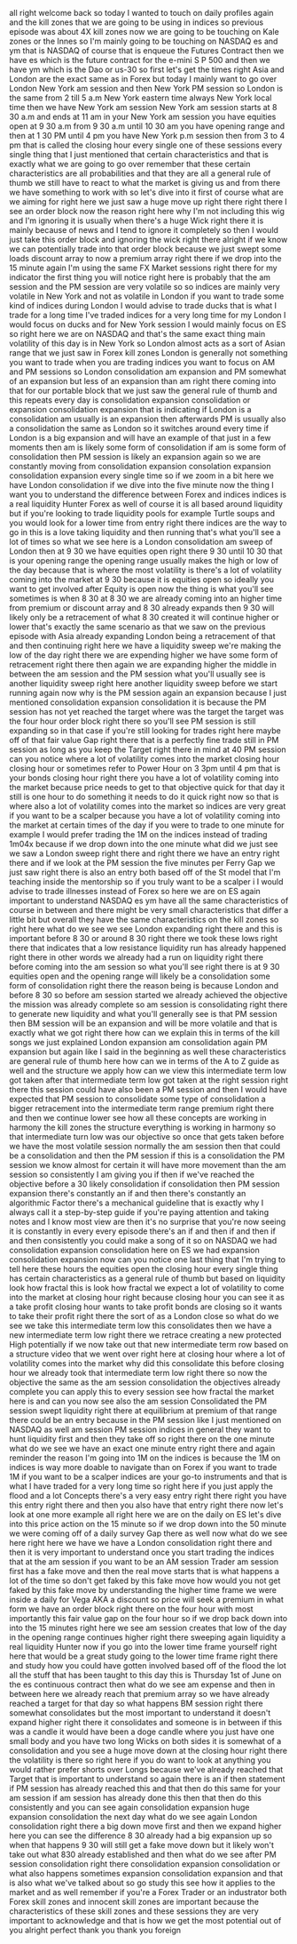 all right welcome back so today I wanted to touch on daily profiles again and the kill zones that we are going to be using in indices so previous episode was about 4X kill zones now we are going to be touching on Kale zones or the Innes so I'm mainly going to be touching on NASDAQ es and ym that is NASDAQ of course that is enqueue the Futures Contract then we have es which is the future contract for the e-mini S P 500 and then we have ym which is the Dao or us-30 so first let's get the times right Asia and London are the exact same as in Forex but today I mainly want to go over London New York am session and then New York PM session so London is the same from 2 till 5 a.m New York eastern time always New York local time then we have New York am session New York am session starts at 8 30 a.m and ends at 11 am in your New York am session you have equities open at 9 30 a.m from 9 30 a.m until 10 30 am you have opening range and then at 1 30 PM until 4 pm you have New York p.m session then from 3 to 4 pm that is called the closing hour every single one of these sessions every single thing that I just mentioned that certain characteristics and that is exactly what we are going to go over remember that these certain characteristics are all probabilities and that they are all a general rule of thumb we still have to react to what the market is giving us and from there we have something to work with so let's dive into it first of course what are we aiming for right here we just saw a huge move up right there right there I see an order block now the reason right here why I'm not including this wig and I'm ignoring it is usually when there's a huge Wick right there it is mainly because of news and I tend to ignore it completely so then I would just take this order block and ignoring the wick right there alright if we know we can potentially trade into that order block because we just swept some loads discount array to now a premium array right there if we drop into the 15 minute again I'm using the same FX Market sessions right there for my indicator the first thing you will notice right here is probably that the am session and the PM session are very volatile so so indices are mainly very volatile in New York and not as volatile in London if you want to trade some kind of indices during London I would advise to trade ducks that is what I trade for a long time I've traded indices for a very long time for my London I would focus on ducks and for New York session I would mainly focus on ES so right here we are on NASDAQ and that's the same exact thing main volatility of this day is in New York so London almost acts as a sort of Asian range that we just saw in Forex kill zones London is generally not something you want to trade when you are trading indices you want to focus on AM and PM sessions so London consolidation am expansion and PM somewhat of an expansion but less of an expansion than am right there coming into that for our portable block that we just saw the general rule of thumb and this repeats every day is consolidation expansion consolidation or expansion consolidation expansion that is indicating if London is a consolidation am usually is an expansion then afterwards PM is usually also a consolidation the same as London so it switches around every time if London is a big expansion and will have an example of that just in a few moments then am is likely some form of consolidation if am is some form of consolidation then PM session is likely an expansion again so we are constantly moving from consolidation expansion consolation expansion consolidation expansion every single time so if we zoom in a bit here we have London consolidation if we dive into the five minute now the thing I want you to understand the difference between Forex and indices indices is a real liquidity Hunter Forex as well of course it is all based around liquidity but if you're looking to trade liquidity pools for example Turtle soups and you would look for a lower time from entry right there indices are the way to go in this is a love taking liquidity and then running that's what you'll see a lot of times so what we see here is a London consolidation am sweep of London then at 9 30 we have equities open right there 9 30 until 10 30 that is your opening range the opening range usually makes the high or low of the day because that is where the most volatility is there's a lot of volatility coming into the market at 9 30 because it is equities open so ideally you want to get involved after Equity is open now the thing is what you'll see sometimes is when 8 30 at 8 30 we are already coming into an higher time from premium or discount array and 8 30 already expands then 9 30 will likely only be a retracement of what 8 30 created it will continue higher or lower that's exactly the same scenario as that we saw on the previous episode with Asia already expanding London being a retracement of that and then continuing right here we have a liquidity sweep we're making the low of the day right there we are expending higher we have some form of retracement right there then again we are expanding higher the middle in between the am session and the PM session what you'll usually see is another liquidity sweep right here another liquidity sweep before we start running again now why is the PM session again an expansion because I just mentioned consolidation expansion consolidation it is because the PM session has not yet reached the target where was the target the target was the four hour order block right there so you'll see PM session is still expanding so in that case if you're still looking for trades right here maybe off of that fair value Gap right there that is a perfectly fine trade still in PM session as long as you keep the Target right there in mind at 40 PM session can you notice where a lot of volatility comes into the market closing hour closing hour or sometimes refer to Power Hour on 3 3pm until 4 pm that is your bonds closing hour right there you have a lot of volatility coming into the market because price needs to get to that objective quick for that day it still is one hour to do something it needs to do it quick right now so that is where also a lot of volatility comes into the market so indices are very great if you want to be a scalper because you have a lot of volatility coming into the market at certain times of the day if you were to trade to one minute for example I would prefer trading the 1M on the indices instead of trading 1m04x because if we drop down into the one minute what did we just see we saw a London sweep right there and right there we have an entry right there and if we look at the PM session the five minutes per Ferry Gap we just saw right there is also an entry both based off of the St model that I'm teaching inside the mentorship so if you truly want to be a scalper i I would advise to trade illnesses instead of Forex so here we are on ES again important to understand NASDAQ es ym have all the same characteristics of course in between and there might be very small characteristics that differ a little bit but overall they have the same characteristics on the kill zones so right here what do we see we see London expanding right there and this is important before 8 30 or around 8 30 right there we took these lows right there that indicates that a low resistance liquidity run has already happened right there in other words we already had a run on liquidity right there before coming into the am session so what you'll see right there is at 9 30 equities open and the opening range will likely be a consolidation some form of consolidation right there the reason being is because London and before 8 30 so before am session started we already achieved the objective the mission was already complete so am session is consolidating right there to generate new liquidity and what you'll generally see is that PM session then BM session will be an expansion and will be more volatile and that is exactly what we got right there how can we explain this in terms of the kill songs we just explained London expansion am consolidation again PM expansion but again like I said in the beginning as well these characteristics are general rule of thumb here how can we in terms of the A to Z guide as well and the structure we apply how can we view this intermediate term low got taken after that intermediate term low got taken at the right session right there this session could have also been a PM session and then I would have expected that PM session to consolidate some type of consolidation a bigger retracement into the intermediate term range premium right there and then we continue lower see how all these concepts are working in harmony the kill zones the structure everything is working in harmony so that intermediate turn low was our objective so once that gets taken before we have the most volatile session normally the am session then that could be a consolidation and then the PM session if this is a consolidation the PM session we know almost for certain it will have more movement than the am session so consistently I am giving you if then if we've reached the objective before a 30 likely consolidation if consolidation then PM session expansion there's constantly an if and then there's constantly an algorithmic Factor there's a mechanical guideline that is exactly why I always call it a step-by-step guide if you're paying attention and taking notes and I know most view are then it's no surprise that you're now seeing it is constantly in every every episode there's an if and then if and then if and then consistently you could make a song of it so on NASDAQ we had consolidation expansion consolidation here on ES we had expansion consolidation expansion now can you notice one last thing that I'm trying to tell here these hours the equities open the closing hour every single thing has certain characteristics as a general rule of thumb but based on liquidity look how fractal this is look how fractal we expect a lot of volatility to come into the market at closing hour right because closing hour you can see it as a take profit closing hour wants to take profit bonds are closing so it wants to take their profit right there the sort of as a London close so what do we see we take this intermediate term low this consolidates then we have a new intermediate term low right there we retrace creating a new protected High potentially if we now take out that new intermediate term row based on a structure video that we went over right here at closing hour where a lot of volatility comes into the market why did this consolidate this before closing hour we already took that intermediate term low right there so now the objective the same as the am session consolidation the objectives already complete you can apply this to every session see how fractal the market here is and can you now see also the am session Consolidated the PM session swept liquidity right there at equilibrium at premium of that range there could be an entry because in the PM session like I just mentioned on NASDAQ as well am session PM session indices in general they want to hunt liquidity first and then they take off so right there on the one minute what do we see we have an exact one minute entry right there and again reminder the reason I'm going into 1M on the indices is because the 1M on indices is way more doable to navigate than on Forex if you want to trade 1M if you want to be a scalper indices are your go-to instruments and that is what I have traded for a very long time so right here if you just apply the flood and a lot Concepts there's a very easy entry right there right you have this entry right there and then you also have that entry right there now let's look at one more example all right here we are on the daily on ES let's dive into this price action on the 15 minute so if we drop down into the 50 minute we were coming off of a daily survey Gap there as well now what do we see here right here we have we have a London consolidation right there and then it is very important to understand once you start trading the indices that at the am session if you want to be an AM session Trader am session first has a fake move and then the real move starts that is what happens a lot of the time so don't get faked by this fake move how would you not get faked by this fake move by understanding the higher time frame we were inside a daily for Vega AKA a discount so price will seek a premium in what form we have an order block right there on the four hour with most importantly this fair value gap on the four hour so if we drop back down into into the 15 minutes right here we see am session creates that low of the day in the opening range continues higher right there sweeping again liquidity a real liquidity Hunter now if you go into the lower time frame yourself right here that would be a great study going to the lower time frame right there and study how you could have gotten involved based off of the flood the lot all the stuff that has been taught to this day this is Thursday 1st of June on the es continuous contract then what do we see am expense and then in between here we already reach that premium array so we have already reached a target for that day so what happens BM session right there somewhat consolidates but the most important to understand it doesn't expand higher right there it consolidates and someone is in between if this was a candle it would have been a doge candle where you just have one small body and you have two long Wicks on both sides it is somewhat of a consolidation and you see a huge move down at the closing hour right there the volatility is there so right here if you do want to look at anything you would rather prefer shorts over Longs because we've already reached that Target that is important to understand so again there is an if then statement if PM session has already reached this and that then do this same for your am session if am session has already done this then that then do this consistently and you can see again consolidation expansion huge expansion consolidation the next day what do we see again London consolidation right there a big down move first and then we expand higher here you can see the difference 8 30 already had a big expansion up so when that happens 9 30 will still get a fake move down but it likely won't take out what 830 already established and then what do we see after PM session consolidation right there consolidation expansion consolidation or what also happens sometimes expansion consolidation expansion and that is also what we've talked about so go study this see how it applies to the market and as well remember if you're a Forex Trader or an industrator both Forex skill zones and innocent skill zones are important because the characteristics of these skill zones and these sessions they are very important to acknowledge and that is how we get the most potential out of you alright perfect thank you thank you foreign